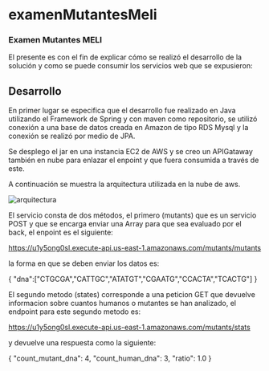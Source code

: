 # examenMutantesMeli

### Examen Mutantes MELI

El presente es con el fin de explicar cómo se realizó el desarrollo de la solución y como se puede consumir los servicios web que se expusieron:

## Desarrollo

En primer lugar se especifica que el desarrollo fue realizado en Java utilizando el Framework de Spring y con maven como repositorio,
se utilizó conexión a una base de datos creada en Amazon de tipo RDS Mysql y la conexión se realizó por medio de JPA.

Se desplego el jar en una instancia EC2 de AWS y se creo un APIGataway también en nube para enlazar el enpoint y que fuera consumida a través de este.

A continuación se muestra la arquitectura utilizada en la nube de aws.

![arquitectura](https://user-images.githubusercontent.com/43051783/108292110-75612800-7161-11eb-88d8-57e6382783e5.jpg)


El servicio consta de dos métodos, el primero (mutants) que es un servicio POST y que se encarga enviar una Array para que sea evaluado por el back,
el enpoint es el siguiente:

https://u1y5ong0sl.execute-api.us-east-1.amazonaws.com/mutants/mutants

la forma en que se deben enviar los datos es:

{
    "dna":["CTGCGA","CATTGC","ATATGT","CGAATG","CCACTA","TCACTG"]
}


El segundo metodo (states) corresponde a una peticion GET que devuelve informacion sobre cuantos humanos o mutantes se han analizado,
el endpoint para este segundo metodo es:

https://u1y5ong0sl.execute-api.us-east-1.amazonaws.com/mutants/stats

y devuelve una respuesta como la siguiente:

{
    "count_mutant_dna": 4,
    "count_human_dna": 3,
    "ratio": 1.0
}


